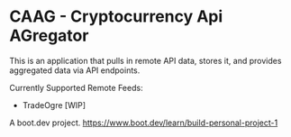 # CAAG - Cryptocurrency Api AGregator

This is an application that pulls in remote API data, stores it, and provides aggregated data via API endpoints.

Currently Supported Remote Feeds:
* TradeOgre [WIP]

A boot.dev project.
https://www.boot.dev/learn/build-personal-project-1

